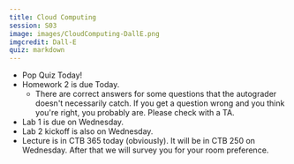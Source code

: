 ```yaml
---
title: Cloud Computing
session: S03
image: images/CloudComputing-DallE.png
imgcredit: Dall-E
quiz: markdown
---
```


* Pop Quiz Today!
* Homework 2 is due Today.
    * There are correct answers for some questions that the autograder doesn't necessarily catch. If you get a question wrong and you think you're right, you probably are. Please check with a TA.
* Lab 1 is due on Wednesday.
* Lab 2 kickoff is also on Wednesday.
* Lecture is in CTB 365 today (obviously). It will be in CTB 250 on Wednesday. After that we will survey you for your room preference.